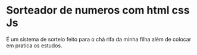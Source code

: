 # Sorteador de numeros com html css Js

É um sistema de sorteio feito para o chá rifa da minha filha além de colocar em pratica os estudos.